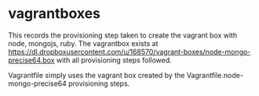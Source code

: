 vagrantboxes
============

This records the provisioning step taken to create the vagrant box with node, mongojs, ruby. The vagrantbox exists at https://dl.dropboxusercontent.com/u/168570/vagrant-boxes/node-mongo-precise64.box with all provisioning steps followed.

Vagrantfile simply uses the vagrant box created by the Vagrantfile.node-mongo-precise64 provisioning steps.
